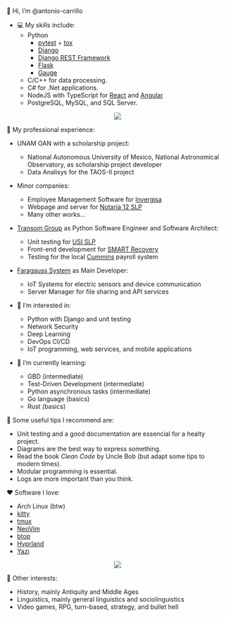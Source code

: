 👋 Hi, I’m @antonio-carrillo
- 💻 My skills include:
  - Python
    - [pytest](https://docs.pytest.org) + [tox](https://tox.wiki)
    - [Django](https://github.com/django/django)
    - [Django REST Framework](https://github.com/encode/django-rest-framework)
    - [Flask](https://github.com/pallets/flask)
    - [Gauge](https://github.com/getgauge/gauge-python)
  - C/C++ for data processing.
  - C# for .Net applications.
  - NodeJS with TypeScript for [React](https://github.com/facebook/react) and [Angular](https://github.com/angular/angular)
  - PostgreSQL, MySQL, and SQL Server.

<p align="center">
  <a href="https://skillicons.dev">
    <img src="https://skillicons.dev/icons?i=py,django,flask,c,cpp,cs,qt,dotnet,cmake,ts,nodejs,react,arduino,raspberrypi,opencv,docker,nginx,postgres&perline=3" />
  </a>
</p>

💼 My professional experience:
- UNAM OAN with a scholarship project:
  - National Autonomous University of Mexico, National Astronomical Observatory, as scholarship project developer
  - Data Analisys for the TAOS-II project
- Minor companies:
  - Employee Management Software for [Invergisa](https://www.invergisasp.com)
  - Webpage and server for [Notaría 12 SLP](https://www.notaria12slp.com.mx)
  - Many other works…
- [Transom Group](https://transom-group.com) as Python Software Engineer and Software Architect:
  - Unit testing for [USI SLP](https://slp.gob.mx/USI/Paginas/Inicio.aspx)
  - Front-end development for [SMART Recovery](https://smartrecovery.org)
  - Testing for the local [Cummins](https://www.cummins.com) payroll system
- [Faragauss System](https://faragauss.mx) as Main Developer:
  - IoT Systems for electric sensors and device communication
  - Server Manager for file sharing and API services

- 🌟 I’m interested in:
  - Python with Django and unit testing
  - Network Security
  - Deep Learning
  - DevOps CI/CD
  - IoT programming, web services, and mobile applications
- 🌱 I’m currently learning:
  - GBD (intermediate)
  - Test-Driven Development (intermediate)
  - Python asynchronous tasks (intermediate)
  - Go language (basics)
  - Rust (basics)

💬 Some useful tips I recommend are:
- Unit testing and a good documentation are essencial for a healty project.
- Diagrams are the best way to express something.
- Read the book _Clean Code_ by Uncle Bob (but adapt some tips to modern times).
- Modular programming is essential.
- Logs are more important than you think.

❤️ Software I love:
- Arch Linux (btw)
- [kitty](https://github.com/kovidgoyal/kitty)
- [tmux](https://github.com/tmux/tmux/wiki)
- [NeoVim](https://neovim.io)
- [btop](https://github.com/aristocratos/btop)
- [Hyprland](https://github.com/hyprwm/Hyprland)
- [Yazi](https://github.com/sxyazi/yazi)

<p align="center">
  <a href="https://skillicons.dev">
    <img src="https://skillicons.dev/icons?i=arch,debian,mint,bash,md,neovim,notion,obsidian&perline=4" />
  </a>
</p>

🌮 Other interests:
- History, mainly Antiquity and Middle Ages
- Linguistics, mainly general linguistics and sociolinguistics
- Video games, RPG, turn-based, strategy, and bullet hell
